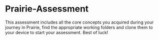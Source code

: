 # Prairie-Assessment
This assessment includes all the core concepts you acquired during your journey in Prairie, find the appropriate working folders and clone them to your device to start your assessment. Best of luck!
